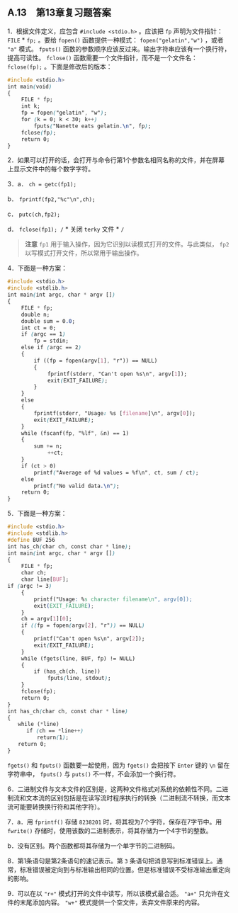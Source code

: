## A.13　第13章复习题答案

1．根据文件定义，应包含 `#include <stdio.h>` 。应该把 `fp` 声明为文件指针： `FILE`  * `fp;` 。要给 `fopen()` 函数提供一种模式： `fopen("gelatin","w")` ，或者 `"a"` 模式。 `fputs()` 函数的参数顺序应该反过来。输出字符串应该有一个换行符，提高可读性。 `fclose()` 函数需要一个文件指针，而不是一个文件名： `fclose(fp);` 。下面是修改后的版本：

```css
#include <stdio.h>
int main(void)
{
　　 FILE * fp;
　　 int k;
　　 fp = fopen("gelatin", "w");
　　 for (k = 0; k < 30; k++)
　　　　　fputs("Nanette eats gelatin.\n", fp);
　　 fclose(fp);
　　 return 0;
}
```

2．如果可以打开的话，会打开与命令行第1个参数名相同名称的文件，并在屏幕上显示文件中的每个数字字符。

3．a． `ch = getc(fp1);`

b． `fprintf(fp2,"%c"\n",ch);`

c． `putc(ch,fp2);`

d． `fclose(fp1); /` * 关闭 `terky` 文件 * `/`

> **注意**
> `fp1` 用于输入操作，因为它识别以读模式打开的文件。与此类似， `fp2` 以写模式打开文件，所以常用于输出操作。

4．下面是一种方案：

```css
#include <stdio.h>
#include <stdlib.h>
int main(int argc, char * argv [])
{
　　 FILE * fp;
　　 double n;
　　 double sum = 0.0;
　　 int ct = 0;
　　 if (argc == 1)
　　　　　fp = stdin;
　　 else if (argc == 2)
　　 {
　　　　　if ((fp = fopen(argv[1], "r")) == NULL)
　　　　　{
　　　　　　　 fprintf(stderr, "Can't open %s\n", argv[1]);
　　　　　　　 exit(EXIT_FAILURE);
　　　　　}
　　 }
　　 else
　　 {
　　　　　fprintf(stderr, "Usage: %s [filename]\n", argv[0]);
　　　　　exit(EXIT_FAILURE);
　　 }
　　 while (fscanf(fp, "%lf", &n) == 1)
　　 {
　　　　　sum += n;
　　　　　　　 ++ct;
　　 }
　　 if (ct > 0)
　　　　　printf("Average of %d values = %f\n", ct, sum / ct);
　　 else
　　　　　printf("No valid data.\n");
　　 return 0;
}
```

5．下面是一种方案：

```css
#include <stdio.h>
#include <stdlib.h>
#define BUF 256
int has_ch(char ch, const char * line);
int main(int argc, char * argv [])
{
　　 FILE * fp;
　　 char ch;
　　 char line[BUF];
if (argc != 3)
　　 {
　　　　　printf("Usage: %s character filename\n", argv[0]);
　　　　　exit(EXIT_FAILURE);
　　 }
　　 ch = argv[1][0];
　　 if ((fp = fopen(argv[2], "r")) == NULL)
　　 {
　　　　　printf("Can't open %s\n", argv[2]);
　　　　　exit(EXIT_FAILURE);
　　 }
　　 while (fgets(line, BUF, fp) != NULL)
　　 {
　　　　　if (has_ch(ch, line))
　　　　　　　 fputs(line, stdout);
　　 }
　　 fclose(fp);
　　 return 0;
}
int has_ch(char ch, const char * line)
{
　　while (*line)
　　　 if (ch == *line++)
　　　　　 return(1);
　　return 0;
}
```

`fgets()` 和 `fputs()` 函数要一起使用，因为 `fgets()` 会把按下 `Enter` 键的 `\n` 留在字符串中， `fputs()` 与 `puts()` 不一样，不会添加一个换行符。

6．二进制文件与文本文件的区别是，这两种文件格式对系统的依赖性不同。二进制流和文本流的区别包括是在读写流时程序执行的转换（二进制流不转换，而文本流可能要转换换行符和其他字符）。

7．a．用 `fprintf()` 存储 `8238201` 时，将其视为7个字符，保存在7字节中。用 `fwrite()` 存储时，使用该数的二进制表示，将其存储为一个4字节的整数。

b．没有区别。两个函数都将其存储为一个单字节的二进制码。

8．第1条语句是第2条语句的速记表示。第 `3` 条语句把消息写到标准错误上。通常，标准错误被定向到与标准输出相同的位置。但是标准错误不受标准输出重定向的影响。

9．可以在以 `"r+"` 模式打开的文件中读写，所以该模式最合适。 `"a+"` 只允许在文件的末尾添加内容。 `"w+"` 模式提供一个空文件，丢弃文件原来的内容。

